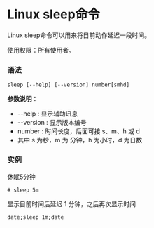 
# Linux sleep命令



Linux sleep命令可以用来将目前动作延迟一段时间。

使用权限：所有使用者。

### 语法

```
sleep [--help] [--version] number[smhd]
```

**参数说明**：

*   --help : 显示辅助讯息
*   --version : 显示版本编号
*   number : 时间长度，后面可接 s、m、h 或 d
*   其中 s 为秒，m 为 分钟，h 为小时，d 为日数

### 实例

休眠5分钟

```
# sleep 5m
```

显示目前时间后延迟 1 分钟，之后再次显示时间

```
date;sleep 1m;date
```



